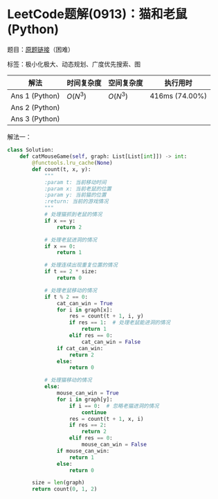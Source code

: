 # LeetCode题解(0913)：猫和老鼠(Python)

题目：[原题链接](https://leetcode-cn.com/problems/cat-and-mouse/)（困难）

标签：极小化极大、动态规划、广度优先搜索、图

| 解法           | 时间复杂度 | 空间复杂度 | 执行用时       |
| -------------- | ---------- | ---------- | -------------- |
| Ans 1 (Python) | $O(N^3)$   | $O(N^3)$   | 416ms (74.00%) |
| Ans 2 (Python) |            |            |                |
| Ans 3 (Python) |            |            |                |

解法一：

```python
class Solution:
    def catMouseGame(self, graph: List[List[int]]) -> int:
        @functools.lru_cache(None)
        def count(t, x, y):
            """
            :param t: 当前移动时间
            :param x: 当前老鼠的位置
            :param y: 当前猫的位置
            :return: 当前的游戏情况
            """
            # 处理猫抓到老鼠的情况
            if x == y:
                return 2

            # 处理老鼠进洞的情况
            if x == 0:
                return 1

            # 处理连续出现重复位置的情况
            if t == 2 * size:
                return 0

            # 处理老鼠移动的情况
            if t % 2 == 0:
                cat_can_win = True
                for i in graph[x]:
                    res = count(t + 1, i, y)
                    if res == 1:  # 处理老鼠能进洞的情况
                        return 1
                    elif res == 0:
                        cat_can_win = False
                if cat_can_win:
                    return 2
                else:
                    return 0

            # 处理猫移动的情况
            else:
                mouse_can_win = True
                for i in graph[y]:
                    if i == 0:  # 忽略老猫进洞的情况
                        continue
                    res = count(t + 1, x, i)
                    if res == 2:
                        return 2
                    elif res == 0:
                        mouse_can_win = False
                if mouse_can_win:
                    return 1
                else:
                    return 0

        size = len(graph)
        return count(0, 1, 2)
```
